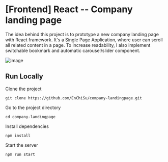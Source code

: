 # [Frontend] React -- Company landing page
The idea behind this project is to prototype a new company landing page with React framework. It's a Single Page Application, where user can scroll all related content in a page. To increase readability, I also implement switchable bookmark and automatic carousel/slider component.

![image](https://github.com/EnChiSu/mooch-landingpage/blob/main/Demo.gif)


## Run Locally
Clone the project
```
git clone https://github.com/EnChiSu/company-landingpage.git
```

Go to the project directory
```
cd company-landingpage
```

Install dependencies
```
npm install
```

Start the server
```
npm run start
```
